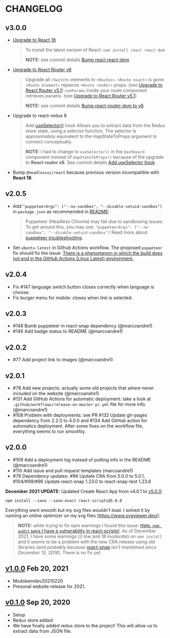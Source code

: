 # CHANGELOG

## v3.0.0

- [Upgrade to React 18](https://reactjs.org/blog/2022/03/08/react-18-upgrade-guide.html)
  
  > To install the latest version of React:
  > `npm install react react-dom`
  >
  > **NOTE:** see commit details [Bump react react-dom](https://github.com/marcoandre1/marcoandre1.github.io/pull/159/commits/280782c7e3082f9a06c4595437ba8dc36452f70c)

- [Upgrade to React Router v6](https://reactrouter.com/en/main/upgrading/v5#upgrade-to-react-router-v6)
  
  > Upgrade all `<Switch>` elements to `<Routes>`.
  > `<Route exact>` is gone.
  >  `<Route element>` replaces `<Route render>` props. (see [Upgrade to React Router v5.1](https://reactrouter.com/en/main/upgrading/v5#upgrade-to-react-router-v51))
  > `useParams` inside your route component retrieves params. (see [Upgrade to React Router v5.1](https://reactrouter.com/en/main/upgrading/v5#upgrade-to-react-router-v51))
  >
  > **NOTE:** see commit details [Bump react-router-dom to v6](https://github.com/marcoandre1/marcoandre1.github.io/pull/159/commits/4f3492e6825f86e43632894873ab50c95082e88f)

- Upgrade to react-redux 8
  
  > Add [useSelector()](https://react-redux.js.org/api/hooks#useselector) hook
  > Allows you to extract data from the Redux store state, using a selector function.
  > The selector is approximately equivalent to the mapStateToProps argument to connect conceptually.
  >
  > **NOTE:** I had to change to `useSelector()` in the `Dashboard` component instead of `mapStateToProps()` because of the upgrade to **React router v6**. See commit details [Add useSelector hook](https://github.com/marcoandre1/marcoandre1.github.io/pull/159/commits/dc358303620d89afb5ff16f37210c380a07299a9)

- Bump `@headlessui/react` because previous version incompatible with **React 18**.

## v2.0.5

- Add `"puppeteerArgs": ["--no-sandbox", "--disable-setuid-sandbox"]` in `package.json` as recommended in [README](https://github.com/stereobooster/react-snap#containers-and-other-restricted-environments):
  
  > Puppeteer (Headless Chrome) may fail due to sandboxing issues. To get around this, you may use:
  > `"puppeteerArgs": ["--no-sandbox", "--disable-setuid-sandbox"]`
  > Read more about [puppeteer troubleshooting](https://github.com/GoogleChrome/puppeteer/blob/master/docs/troubleshooting.md).

- Set `ubuntu-latest` in Github Actions workflow. The proposed `puppeteer` fix should fix the issue: [There is a phenomenon in which the build does not end in the GitHub Actions (Linux Latest) environment.](https://github.com/stereobooster/react-snap/issues/571)

## v2.0.4

- Fix #147 language switch button closes correctly when language is choose.
- Fix burger menu for mobile: closes when link is selected.

## v2.0.3

- #148 Bumb puppeteer in react-snap dependency (@marcoandre1)
- #146 Add badge status to README (@marcoandre1)

## v2.0.2

- #77 Add project link to images (@marcoandre1)

## v2.0.1

- #78 Add new projects: actually some old projects that where never included on the website (@marcoandre1)
- #131 Add GitHub Actions for automatic deployment: take a look at `.github/workflows/release-on-master-pr.yml` file for more info. (@marcoandre1)
- #108 Problem with deployments: see PR #132 Update gh-pages dependency from 2.2.0 to 4.0.0 and #134 Add GitHub action for automatics deployment. After some fixes on the workflow file, everything seems to run smoothly.

## v2.0.0

- #109 Add a deployment log instead of putting info in the README (@marcoandre1)
- #110 Add issue and pull request templates (marcoandre1)
- #79 Dependency updates: #96 Update CRA from 5.0.0 to 5.0.1, #104/#99/#96 Update react-snap 1.23.0 to react-snap-test 1.23.6

**December 2021 UPDATE:** Updated Create React App from v4.0.1 to [v5.0.0](https://github.com/facebook/create-react-app/releases/tag/v5.0.0):  

```console
npm install --save --save-exact react-scripts@5.0.0
```  

Everything went smooth but my svg files wouldn't load. I solved it by running an online optimizer on my svg files (<https://www.svgviewer.dev/>).  

> **NOTE:** while trying to fix npm warnings I found this issue: [Help, `npm audit` says I have a vulnerability in react-scripts!](https://github.com/facebook/create-react-app/issues/11174). As of December 2021, I have some warnings (_3 low_ and _18 moderate_) on `npm install` and it seems to be a problem with the new CRA release using old libraries _(and probably because [react-snap](https://www.npmjs.com/package/react-snap) isn't mantained since December 13, 2018)_. There is no fix yet.  

## [v1.0.0](https://github.com/marcoandre1/marcoandre1.github.io/tree/v1.0.0) Feb 20, 2021

- Modokemdev20210220
- Presonal website release for 2021.

## [v0.1.0](https://github.com/marcoandre1/marcoandre1.github.io/tree/v0.1.0) Sep 20, 2020

- Setup
- Redux store added
- We have finally added redux store to the project! This will allow us to extract data from JSON file.
